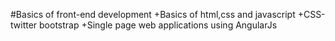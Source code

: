 #Basics of front-end development
 +Basics of html,css and javascript
 +CSS-twitter bootstrap
 +Single page web applications using AngularJs
